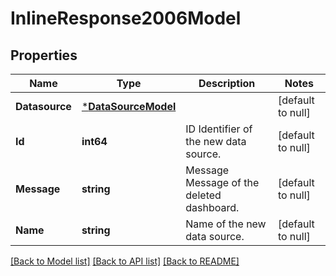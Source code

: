 # InlineResponse2006Model

## Properties
Name | Type | Description | Notes
------------ | ------------- | ------------- | -------------
**Datasource** | [***DataSourceModel**](DataSource.md) |  | [default to null]
**Id** | **int64** | ID Identifier of the new data source. | [default to null]
**Message** | **string** | Message Message of the deleted dashboard. | [default to null]
**Name** | **string** | Name of the new data source. | [default to null]

[[Back to Model list]](../README.md#documentation-for-models) [[Back to API list]](../README.md#documentation-for-api-endpoints) [[Back to README]](../README.md)


